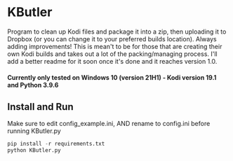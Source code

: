 # KButler

Program to clean up Kodi files and package it into a zip, then uploading it to Dropbox (or you can change it to your preferred builds location). Always adding improvements! This is mean't to be for those that are creating their own Kodi builds and takes out a lot of the packing/managing process. I'll add a better readme for it soon once it's done and it reaches version 1.0.

#### Currently only tested on Windows 10 (version 21H1) - Kodi version 19.1 and Python 3.9.6

## Install and Run

Make sure to edit config_example.ini, AND rename to config.ini before running KButler.py

```python
pip install -r requirements.txt
python KButler.py
```
